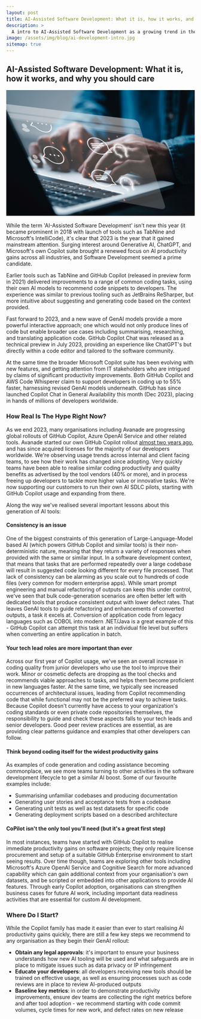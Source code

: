 ```yaml
---
layout: post
title: AI-Assisted Software Development: What it is, how it works, and why you should care
description: >
  A intro to AI-Assisted Software Development as a growing trend in the IT industry, and some early learnings from rolling out across enterprises
image: /assets/img/blog/ai-development-intro.jpg
sitemap: true
---
```


## AI-Assisted Software Development: What it is, how it works, and why you should care

![AI Development](/assets/img/blog/ai-development-intro.jpg)

While the term 'AI-Assisted Software Development' isn't new this year (it became prominent in 2018 with launch of tools such as TabNine and Microsoft's IntelliCode), it's clear that 2023 is the year that it gained mainstream attention. Surging interest around Generative AI, ChatGPT, and Microsoft's own Copilot suite brought a renewed focus on AI productivity gains across all industries, and Software Development seemed a prime candidate.

Earlier tools such as TabNine and GitHub Copilot (released in preview form in 2021) delivered improvements to a range of common coding tasks, using their own AI models to recommend code snippets to developers. The experience was similar to previous tooling such as JetBrains ReSharper, but more intuitive about suggesting and generating code based on the context provided.

Fast forward to 2023, and a new wave of GenAI models provide a more powerful interactive approach; one which would not only produce lines of code but enable broader use cases including summarising, researching, and translating application code. GitHub Copilot Chat was released as a technical preview in July 2023, providing an experience like ChatGPT's but directly within a code editor and tailored to the software community. 

At the same time the broader Microsoft Copilot suite has been evolving with new features, and getting attention from IT stakeholders who are intrigued by claims of significant productivity improvements. Both GitHub Copilot and AWS Code Whisperer claim to support developers in coding up to 55% faster, harnessing revised GenAI models underneath. GitHub has since launched Copilot Chat in General Availability this month (Dec 2023), placing in hands of millions of developers worldwide.

### How Real Is The Hype Right Now?

As we end 2023, many organisations including Avanade are progressing global rollouts of GitHub Copilot, Azure OpenAI Service and other related tools. Avanade started our own GitHub Copilot rollout [almost two years ago](https://www.avanade.com/en/blogs/techs-and-specs/software-development/github-copilot), and has since acquired licenses for the majority of our developers worldwide. We're observing usage trends across internal and client facing teams, to see how their work has changed since adopting. Very quickly teams have been able to realise similar coding productivity and quality benefits as advertised by the tool vendors (40% or more), and in process freeing up developers to tackle more higher value or innovative tasks. We're now supporting our customers to run their own AI SDLC pilots, starting with GitHub Copilot usage and expanding from there.

Along the way we've realised several important lessons about this generation of AI tools:

#### Consistency is an issue
One of the biggest constraints of this generation of Large-Language-Model based AI (which powers GitHub Copilot and similar tools) is their non-deterministic nature, meaning that they return a variety of responses when provided with the same or similar input. In a software development context, that means that tasks that are performed repeatedly over a large codebase will result in suggested code looking different for every file processed. That lack of consistency can be alarming as you scale out to hundreds of code files (very common for modern enterprise apps).
While smart prompt engineering and manual refactoring of outputs can keep this under control, we've seen that bulk code-generation scenarios are often better left with dedicated tools that produce consistent output with lower defect rates. That leaves GenAI tools to guide refactoring and enhancements of converted outputs, a task it excels at. Conversion of application code from legacy languages such as COBOL into modern .NET/Java is a great example of this - GitHub Copilot can attempt this task at an individual file level but suffers when converting an entire application in batch.

#### Your tech lead roles are more important than ever
Across our first year of Copilot usage, we've seen an overall increase in coding quality from junior developers who use the tool to improve their work. Minor or cosmetic defects are dropping as the tool checks and recommends viable approaches to tasks, and helps them become proficient in new languages faster. At the same time, we typically see increased occurrences of architectural issues, leading from Copilot recommending code that while functional may not be the preferred way to achieve tasks. Because Copilot doesn't currently have access to your organization's coding standards or even private code repositories themselves, the responsibility to guide and check these aspects falls to your tech leads and senior developers. Good peer review practices are essential, as are providing clear patterns guidance and examples that other developers can follow.

#### Think beyond coding itself for the widest productivity gains
As examples of code generation and coding assistance becoming commonplace, we see more teams turning to other activities in the software development lifecycle to get a similar AI boost. Some of our favourite examples include:
- Summarising unfamiliar codebases and producing documentation
- Generating user stories and acceptance tests from a codebase
- Generating unit tests as well as test datasets for specific code
- Generating deployment scripts based on a described architecture

#### CoPilot isn't the only tool you'll need (but it's a great first step)
In most instances, teams have started with GitHub Copilot to realise immediate productivity gains on software projects; they only require license procurement and setup of a suitable GitHub Enterprise environment to start seeing results. Over time though, teams are exploring other tools including Microsoft's Azure OpenAI Service and Cognitive Search for more advanced capability which can gain additional context from your organisation's own datasets, and be scripted or embedded into other applications to provide AI features. Through early Copilot adoption, organisations can strengthen business cases for future AI work, including important data readiness activities that are essential for custom AI development.

### Where Do I Start?
While the Copilot family has made it easier than ever to start realising AI productivity gains quickly, there are still a few key steps we recommend to any organisation as they begin their GenAI rollout: 
- **Obtain any legal approvals**: it's important to ensure your business understands how new AI tooling will be used and what safeguards are in place to mitigate issues such as data privacy or IP infringement
- **Educate your developers**: all developers receiving new tools should be trained on effective usage, as well as ensuring processes such as code reviews are in place to review AI-produced outputs
- **Baseline key metrics**: in order to demonstrate productivity improvements, ensure dev teams are collecting the right metrics before and after tool adoption - we recommend starting with code commit volumes, cycle times for new work, and defect rates on new release